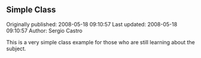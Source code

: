 ## Simple Class

Originally published: 2008-05-18 09:10:57
Last updated: 2008-05-18 09:10:57
Author: Sergio Castro

This is a very simple class example for those who are still learning about the subject.